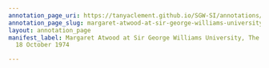 ```yaml
---
annotation_page_uri: https://tanyaclement.github.io/SGW-SI/annotations/margaret-atwood-at-sir-george-williams-university-the-poetry-series-18-october-1974-canvas-1-audience-member-2.json
annotation_page_slug: margaret-atwood-at-sir-george-williams-university-the-poetry-series-18-october-1974-canvas-1-audience-member-2
layout: annotation_page
manifest_label: Margaret Atwood at Sir George Williams University, The Poetry Series,
  18 October 1974

---
```

